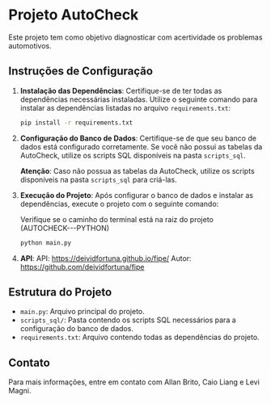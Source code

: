 # Projeto AutoCheck

Este projeto tem como objetivo diagnosticar com acertividade os problemas automotivos.

## Instruções de Configuração

1. **Instalação das Dependências**:
    Certifique-se de ter todas as dependências necessárias instaladas. Utilize o seguinte comando para instalar as dependências listadas no arquivo `requirements.txt`:

    ```sh
    pip install -r requirements.txt
    ```

2. **Configuração do Banco de Dados**:
    Certifique-se de que seu banco de dados está configurado corretamente. Se você não possui as tabelas da AutoCheck, utilize os scripts SQL disponíveis na pasta `scripts_sql`.

    **Atenção**: Caso não possua as tabelas da AutoCheck, utilize os scripts disponíveis na pasta `scripts_sql` para criá-las.

3. **Execução do Projeto**:
    Após configurar o banco de dados e instalar as dependências, execute o projeto com o seguinte comando:
    
    Verifique se o caminho do terminal está na raiz do projeto (AUTOCHECK---PYTHON)

    ```sh
    python main.py
    ```

3. **API**:
    API: https://deividfortuna.github.io/fipe/
    Autor: https://github.com/deividfortuna/fipe
    
## Estrutura do Projeto

- `main.py`: Arquivo principal do projeto.
- `scripts_sql/`: Pasta contendo os scripts SQL necessários para a configuração do banco de dados.
- `requirements.txt`: Arquivo contendo todas as dependências do projeto.

## Contato

Para mais informações, entre em contato com Allan Brito, Caio Liang e Levi Magni.  